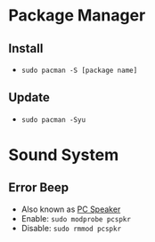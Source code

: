 # Package Manager
## Install
- `sudo pacman -S [package name]`
## Update 
- `sudo pacman -Syu`

# Sound System
## Error Beep
- Also known as [PC Speaker](https://wiki.archlinux.org/title/PC_speaker)
- Enable: `sudo modprobe pcspkr`
- Disable: `sudo rmmod pcspkr`
